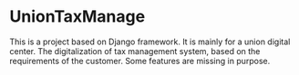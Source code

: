 # UnionTaxManage
This is a project based on Django framework. It is mainly for a union digital center. The digitalization of tax management system, based on the requirements of the customer. Some features are missing in purpose.
